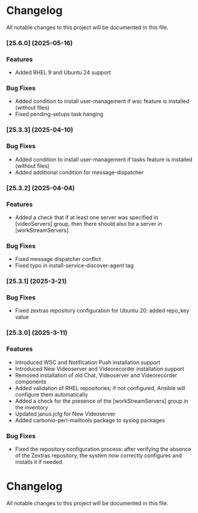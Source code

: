 # Changelog

All notable changes to this project will be documented in this file. 

### [25.6.0] (2025-05-16)


### Features
* Added RHEL 9 and Ubuntu 24 support

### Bug Fixes
* Added condition to install user-management if wsc feature is installed (without files)
* Fixed pending-setups task hanging


### [25.3.3] (2025-04-10)


### Bug Fixes
* Added condition to install user-management if tasks feature is installed (without files)
* Added additional condition for message-dispatcher 


### [25.3.2] (2025-04-04)


### Features
* Added a check that if at least one server was specified in [videoServers] group, then there should also be a server in [workStreamServers]

### Bug Fixes
* Fixed message dispatcher conflict
* Fixed typo in install-service-discover-agent tag


### [25.3.1] (2025-3-21)


### Bug Fixes
* Fixed zextras repository configuration for Ubuntu 20: added repo_key value


### [25.3.0] (2025-3-11)


### Features
* Introduced WSC and Notification Push installation support
* Introduced New Videoserver and Videorecorder installation support
* Removed installation of old Chat, Videoserver and Videorecorder components
* Added validation of RHEL repositories; if not configured, Ansible will configure them automatically
* Added a check for the presence of the [workStreamServers] group in the inventory
* Updated janus.jcfg for New Videoserver
* Added carbonio-perl-mailtools package to syslog packages

### Bug Fixes
* Fixed the repository configuration process: after verifying the absence of the Zextras repository, the system now correctly configures and installs it if needed




# Changelog

All notable changes to this project will be documented in this file. 